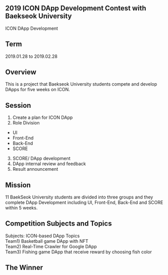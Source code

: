 
## 2019 ICON DApp Development Contest with Baekseok University
ICON DApp Development 

## Term
2019.01.28 to 2019.02.28

## Overview
This is a project that Baekseok University students compete and develop DApps for five weeks on ICON. <br>

## Session 
1. Create a plan for ICON DApp <br>
2. Role Division <br> 
  - UI 
  - Front-End 
  - Back-End 
  - SCORE
3. SCORE/ DApp development <br> 
4. DApp internal review and feedback <br> 
5. Result announcement <br>

## Mission 
11 BaekSeok University students are divided into three groups and they complete DApp Development including UI, Front-End, Back-End and SCORE within 5 weeks. <br>

## Competition Subjects and Topics
Subjects: ICON-based DApp
Topics <br>
Team1) Basketball game DApp with NFT <br>
Team2) Real-Time Crawler for Google DApp <br>
Team3) Fishing game DApp that receive reward by choosing fish color <br>

## The Winner 
